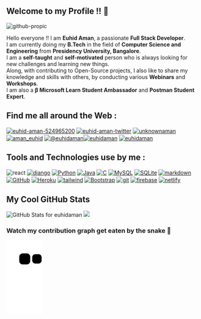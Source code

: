 ## Welcome to my Profile !! 👋
![github-propic](https://user-images.githubusercontent.com/65843257/132175758-adfdc850-9622-4817-8543-3de139938a31.png)

Hello everyone !! I am **Euhid Aman**, a passionate **Full Stack Developer**.<br/>
I am currently doing my **B.Tech** in the field of **Computer Science and Engineering** from **Presidency University, Bangalore**.<br/>
I am a **self-taught** and **self-motivated** person who is always looking for new challenges and learning new things.<br/>
Along, with contributing to Open-Source projects, I also like to share my knowledge and skills with others, by conducting various **Webinars** and **Workshops**.<br/>
I am also a **β Microsoft Learn Student Ambassador** and **Postman Student Expert**.<br/>


## Find me all around the Web :

<p align="left">
<a href="https://linkedin.com/in/euhid-aman-524965200" target="blank"><img align="center" src="https://img.shields.io/badge/LinkedIn-0077B5?style=for-the-badge&logo=linkedin&logoColor=white" alt="euhid-aman-524965200"  /></a>
<a href="http://twitter.com/euhidaman" target="blank"><img align="center" src="https://img.shields.io/badge/Twitter-1DA1F2?style=for-the-badge&logo=twitter&logoColor=white" alt="euhid-aman-twitter"  /></a>
<a href="https://fb.com/unknownaman" target="blank"><img align="center" src="https://img.shields.io/badge/Facebook-1877F2?style=for-the-badge&logo=facebook&logoColor=white" alt="unknownaman" /></a>
<a href="https://instagram.com/aman_euhid" target="blank"><img align="center" src="https://img.shields.io/badge/Instagram-E4405F?style=for-the-badge&logo=instagram&logoColor=white" alt="aman_euhid"/></a>
<a href="https://medium.com/@euhidaman" target="blank"><img align="center" src="https://img.shields.io/badge/Medium-12100E?style=for-the-badge&logo=medium&logoColor=white" alt="@euhidaman" /></a><a href="https://www.hackerrank.com/euhidaman" target="blank"><img align="center" src="https://img.shields.io/badge/-Hackerrank-2EC866?style=for-the-badge&logo=HackerRank&logoColor=white" alt="euhidaman" /></a>
<a href="https://www.leetcode.com/euhidaman" target="blank"><img align="center" src="https://img.shields.io/badge/-LeetCode-FFA116?style=for-the-badge&logo=LeetCode&logoColor=black" alt="euhidaman" /></a>

</p>


## Tools and Technologies use by me :
<p align="left >
<a href="https://www.sqlite.org/" target="blank"><img align="center" src="https://img.shields.io/badge/React-20232A?style=for-the-badge&logo=react&logoColor=61DAFB" alt="react" /></a>
<a href="https://www.djangoproject.com" target="blank"><img align="center" src="https://img.shields.io/badge/Django-092E20?style=for-the-badge&logo=django&logoColor=white" alt="django" /></a>
<a href="https://www.python.org/" target="blank"><img align="center" src="https://img.shields.io/badge/Python-FFD43B?style=for-the-badge&logo=python&logoColor=darkgreen" alt="Python" /></a>
<a href="https://www.java.com/" target="blank"><img align="center" src="https://img.shields.io/badge/Java-B07219?style=for-the-badge&logo=java&logoColor=white" alt="Java" /></a>
<a href="https://www.c.com/" target="blank"><img align="center" src="https://img.shields.io/badge/C-E34C0?style=for-the-badge&logo=c&logoColor=white" alt="C" /></a>
<a href="https://www.mysql.com/" target="blank"><img align="center" src="https://img.shields.io/badge/MySQL-E34C0?style=for-the-badge&logo=mysql&logoColor=white" alt="MySQL" /></a>
<a href="https://www.sqlite.org/index.html" target="blank"><img align="center" src="https://img.shields.io/badge/SQLite-07405E?style=for-the-badge&logo=sqlite&logoColor=whitee" alt="SQLite" /></a>
<a href="https://www.reactjs.org/" target="blank"><img align="center" src="https://img.shields.io/badge/Markdown-000000?style=for-the-badge&logo=markdown&logoColor=white" alt="markdown" /></a>
<a href="https://www.github.com/" target="blank"><img align="center" src="https://img.shields.io/badge/GitHub-F29F35?style=for-the-badge&logo=github&logoColor=white" alt="GitHub" /></a>
<a href="https://www.heroku.com/" target="blank"><img align="center" src="https://img.shields.io/badge/Heroku-430098?style=for-the-badge&logo=heroku&logoColor=white" alt="Heroku" /></a>
<a href="https://www.tailwindcss.com/" target="blank"><img align="center" src="https://img.shields.io/badge/Tailwind_CSS-38B2AC?style=for-the-badge&logo=tailwind-css&logoColor=white" alt="tailwind" /></a>
<a href="https://www.bootstrapcdn.com/" target="blank"><img align="center" src="https://img.shields.io/badge/Bootstrap-563D7C?style=for-the-badge&logo=bootstrap&logoColor=white" alt="Bootstrap" /></a>
<a href="https://git-scm.com" target="blank"><img align="center" src="https://img.shields.io/badge/Git-F05032?style=for-the-badge&logo=git&logoColor=white" alt="git" /></a>
<a href="https://firebase.google.com" target="blank"><img align="center" src="https://img.shields.io/badge/firebase-ffca28?style=for-the-badge&logo=firebase&logoColor=black" alt="firebase" /></a>
<a href="https://www.netlify.com/" target="blank"><img align="center" src="https://img.shields.io/badge/Netlify-00C7B7?style=for-the-badge&logo=netlify&logoColor=white" alt="netlify" /></a>
</p>


## My Cool GitHub Stats

<img src="https://github-readme-stats.vercel.app/api?username=euhidaman&show_icons=true&include_all_commits=true&count_private=true&theme=jolly&layout=compact" alt="GitHub Stats for euhidaman" width="700">

<img src="https://github-readme-streak-stats.herokuapp.com?user=euhidaman&theme=jolly" width="700">


### Watch my contribution graph get eaten by the snake 🐍

<!-- platane/snk works, it just puts it on a new branch -->
![euhidaman snake gif](https://github.com/euhidaman/euhidaman/blob/output/github-contribution-grid-snake.svg)
